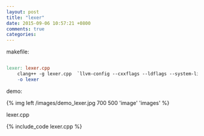 ```yaml
---
layout: post
title: "lexer"
date: 2015-09-06 10:57:21 +0800
comments: true
categories: 
---
```





makefile:
```makefile

lexer: lexer.cpp
	clang++ -g lexer.cpp  `llvm-config --cxxflags --ldflags --system-libs --libs core mcjit native` -O3 \
	-o lexer 
```
<!-- more -->

demo:

{% img left /images/demo_lexer.jpg 700 500 'image' 'images' %}

lexer.cpp

{% include_code lexer.cpp %}
